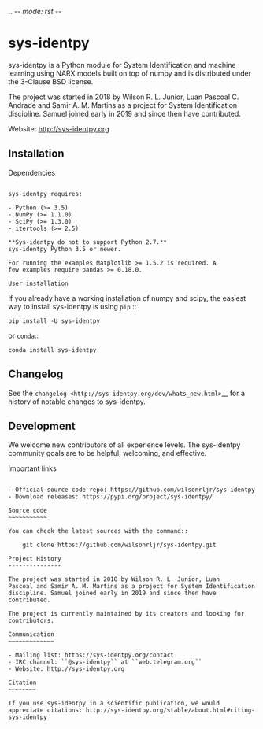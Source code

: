.. -*- mode: rst -*-

sys-identpy
============

sys-identpy is a Python module for System Identification and
machine learning using NARX models built on top of numpy and
is distributed under the 3-Clause BSD license.

The project was started in 2018 by Wilson R. L. Junior, Luan
Pascoal C. Andrade and Samir A. M. Martins as a project for System Identification
discipline. Samuel joined early in 2019 and since then have contributed.

Website: http://sys-identpy.org

Installation
------------

Dependencies
~~~~~~~~~~~~

sys-identpy requires:

- Python (>= 3.5)
- NumPy (>= 1.1.0)
- SciPy (>= 1.3.0)
- itertools (>= 2.5)

**Sys-identpy do not to support Python 2.7.**
sys-identpy Python 3.5 or newer.

For running the examples Matplotlib >= 1.5.2 is required. A
few examples require pandas >= 0.18.0.

User installation
~~~~~~~~~~~~~~~~~

If you already have a working installation of numpy and scipy,
the easiest way to install sys-identpy is using ``pip``   ::

    pip install -U sys-identpy

or ``conda``::

    conda install sys-identpy

Changelog
---------

See the `changelog <http://sys-identpy.org/dev/whats_new.html>`__
for a history of notable changes to sys-identpy.

Development
-----------

We welcome new contributors of all experience levels. The sys-identpy
community goals are to be helpful, welcoming, and effective.

Important links
~~~~~~~~~~~~~~~

- Official source code repo: https://github.com/wilsonrljr/sys-identpy
- Download releases: https://pypi.org/project/sys-identpy/

Source code
~~~~~~~~~~~

You can check the latest sources with the command::

    git clone https://github.com/wilsonrljr/sys-identpy.git

Project History
---------------

The project was started in 2018 by Wilson R. L. Junior, Luan
Pascoal and Samir A. M. Martins as a project for System Identification
discipline. Samuel joined early in 2019 and since then have contributed.

The project is currently maintained by its creators and looking for
contributors.

Communication
~~~~~~~~~~~~~

- Mailing list: https://sys-identpy.org/contact
- IRC channel: ``@sys-identpy`` at ``web.telegram.org``
- Website: http://sys-identpy.org

Citation
~~~~~~~~

If you use sys-identpy in a scientific publication, we would appreciate citations: http://sys-identpy.org/stable/about.html#citing-sys-identpy
